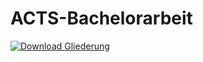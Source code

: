 # ACTS-Bachelorarbeit

[![Download Gliederung](https://img.shields.io/badge/Download-Gliederung--PDF-green)](https://github.com/gsindlinger/ACTS-Bachelorarbeit/Latex/Gliederung/file.pdf)
